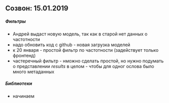 ## Созвон: 15.01.2019
##### Фильтры
* Андрей выдаст новую модель, так как в старой нет данных о частотности
* надо обновить код с github - новая загрузка моделей
* к 20 января - простой фильтр по частотности (задействует только фронтенд)
* частеречный фильтр - нможно сделать простой, но нужно подумать о представлении *results* в целом - чтобы для одног ослова было много метаданных
##### Библиотеки
* начинаем